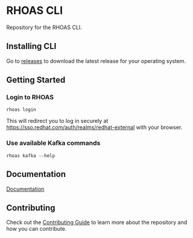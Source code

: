 # RHOAS CLI

Repository for the RHOAS CLI.

## Installing CLI

Go to [releases](https://github.com/bf2fc6cc711aee1a0c2a/cli/releases) to download the latest release for your operating system.

## Getting Started

### Login to RHOAS

```shell
rhoas login
```

This will redirect you to log in securely at https://sso.redhat.com/auth/realms/redhat-external with your browser.

### Use available Kafka commands

```
rhoas kafka --help
```

## Documentation

[Documentation](./docs) 


## Contributing

Check out the [Contributing Guide](./CONTRIBUTING.md) to learn more about the repository and how you can contribute.
